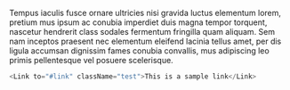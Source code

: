 Tempus iaculis fusce ornare ultricies nisi gravida luctus elementum lorem, pretium mus ipsum ac conubia imperdiet duis magna tempor torquent, nascetur hendrerit class sodales fermentum fringilla quam aliquam. Sem nam inceptos praesent nec elementum eleifend lacinia tellus amet, per dis ligula accumsan dignissim fames conubia convallis, mus adipiscing leo primis pellentesque vel posuere scelerisque.

```js
<Link to="#link" className="test">This is a sample link</Link>
```
